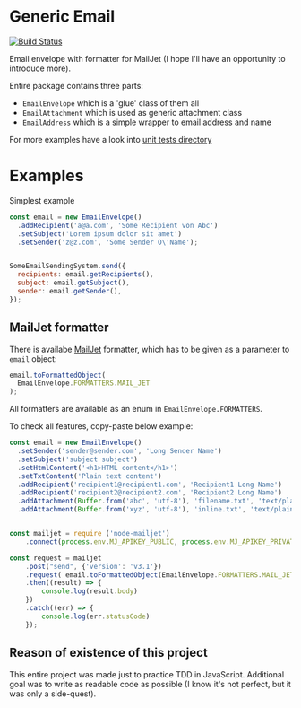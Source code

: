 # Generic Email

[![Build Status](https://travis-ci.com/kbanach/generic-email.svg?branch=master)](https://travis-ci.com/kbanach/generic-email)

Email envelope with formatter for MailJet (I hope I'll have an opportunity to introduce more).

Entire package contains three parts:

* `EmailEnvelope` which is a 'glue' class of them all
* `EmailAttachment` which is used as generic attachment class
* `EmailAddress` which is a simple wrapper to email address and name

For more examples have a look into [unit tests directory](https://github.com/kbanach/generic-email/tree/master/test)

<!--

* [EmailEnvelope](#EmailEnvelope)
* [EmailAttachment](#EmailAttachment)
* [EmailAddress](#EmailAddress)

## EmailEnvelope

## EmailAttachment

## EmailAttachment
-->

# Examples

Simplest example

```javascript
const email = new EmailEnvelope()
  .addRecipient('a@a.com', 'Some Recipient von Abc')
  .setSubject('Lorem ipsum dolor sit amet')
  .setSender('z@z.com', 'Some Sender O\'Name');


SomeEmailSendingSystem.send({
  recipients: email.getRecipients(),
  subject: email.getSubject(),
  sender: email.getSender(),
});
```

## MailJet formatter

There is availabe [MailJet](https://www.mailjet.com/) formatter, which has to be given as a parameter to `email` object:

```javascript
email.toFormattedObject(
  EmailEnvelope.FORMATTERS.MAIL_JET
);
```

All formatters are available as an enum in `EmailEnvelope.FORMATTERS`.

To check all features, copy-paste below example:

```javascript
const email = new EmailEnvelope()
  .setSender('sender@sender.com', 'Long Sender Name')
  .setSubject('subject subject')
  .setHtmlContent('<h1>HTML content</h1>')
  .setTxtContent('Plain text content')
  .addRecipient('recipient1@recipient1.com', 'Recipient1 Long Name')
  .addRecipient('recipient2@recipient2.com', 'Recipient2 Long Name')
  .addAttachment(Buffer.from('abc', 'utf-8'), 'filename.txt', 'text/plain')
  .addAttachment(Buffer.from('xyz', 'utf-8'), 'inline.txt', 'text/plain', 'cid1');


const mailjet = require ('node-mailjet')
    .connect(process.env.MJ_APIKEY_PUBLIC, process.env.MJ_APIKEY_PRIVATE);

const request = mailjet
    .post("send", {'version': 'v3.1'})
    .request( email.toFormattedObject(EmailEnvelope.FORMATTERS.MAIL_JET) )
    .then((result) => {
        console.log(result.body)
    })
    .catch((err) => {
        console.log(err.statusCode)
    });
```

## Reason of existence of this project

This entire project was made just to practice TDD in JavaScript. Additional goal was to write as readable code as possible (I know it's not perfect, but it was only a side-quest).
